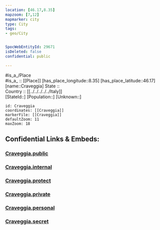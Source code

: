 ```yaml
---
location: [46.17,8.35] 
mapzoom: [7,12] 
mapmarker: city 
type: City
tags:
- geo/City


SpocWebEntityId: 29671
isDeleted: false
confidential: public

---
```

#is_a_/Place  
#is_a_ :: [[Place]] 
[has_place_longitude::8.35] 
[has_place_latitude::46.17] 
[name::Craveggia] 
State ::  
Country :: [[../../../../../Italy]]  
[StateId::] 
[Population::] 
[Unknown::] 


```leaflet
id: Craveggia
coordinates: [[Craveggia]] 
markerFile: [[Craveggia]] 
defaultZoom: 11 
maxZoom: 18
```


## Confidential Links & Embeds: 

### [Craveggia.public](/_public/\Earth\Continent\Europe\Europe~South\Italy\regions~Italy\Piedmont\Verbano-Cusio-Ossola\CityCraveggia.public.md) 

### [Craveggia.internal](/_internal/\Earth\Continent\Europe\Europe~South\Italy\regions~Italy\Piedmont\Verbano-Cusio-Ossola\CityCraveggia.internal.md) 

### [Craveggia.protect](/_protect/\Earth\Continent\Europe\Europe~South\Italy\regions~Italy\Piedmont\Verbano-Cusio-Ossola\CityCraveggia.protect.md) 

### [Craveggia.private](/_private/\Earth\Continent\Europe\Europe~South\Italy\regions~Italy\Piedmont\Verbano-Cusio-Ossola\CityCraveggia.private.md) 

### [Craveggia.personal](/_personal/\Earth\Continent\Europe\Europe~South\Italy\regions~Italy\Piedmont\Verbano-Cusio-Ossola\CityCraveggia.personal.md) 

### [Craveggia.secret](/_secret/\Earth\Continent\Europe\Europe~South\Italy\regions~Italy\Piedmont\Verbano-Cusio-Ossola\CityCraveggia.secret.md)

